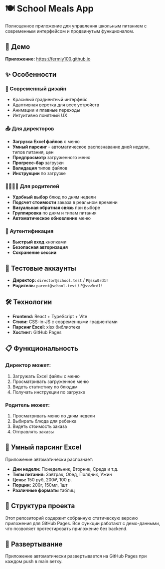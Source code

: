 # 🍽️ School Meals App

Полноценное приложение для управления школьным питанием с современным интерфейсом и продвинутым функционалом.

## 🚀 Демо

**Приложение:** https://fermiy100.github.io

## ✨ Особенности

### 🎨 Современный дизайн
- Красивый градиентный интерфейс
- Адаптивная верстка для всех устройств
- Анимации и плавные переходы
- Интуитивно понятный UX

### 📤 Для директоров
- **Загрузка Excel файлов** с меню
- **Умный парсинг** - автоматическое распознавание дней недели, типов питания, цен
- **Предпросмотр** загруженного меню
- **Прогресс-бар** загрузки
- **Валидация** типов файлов
- **Инструкции** по загрузке

### 👨‍👩‍👧‍👦 Для родителей
- **Удобный выбор** блюд по дням недели
- **Подсчет стоимости** заказа в реальном времени
- **Визуальная обратная связь** при выборе
- **Группировка** по дням и типам питания
- **Автоматическое обновление** меню

### 🔐 Аутентификация
- **Быстрый вход** кнопками
- **Безопасная авторизация**
- **Сохранение сессии**

## 🔑 Тестовые аккаунты

- **Директор:** `director@school.test` / `P@ssw0rd1!`
- **Родитель:** `parent@school.test` / `P@ssw0rd1!`

## 🛠 Технологии

- **Frontend:** React + TypeScript + Vite
- **Стили:** CSS-in-JS с современными градиентами
- **Парсинг Excel:** xlsx библиотека
- **Хостинг:** GitHub Pages

## 📋 Функциональность

### Директор может:
1. Загружать Excel файлы с меню
2. Просматривать загруженное меню
3. Видеть статистику по блюдам
4. Получать инструкции по загрузке

### Родитель может:
1. Просматривать меню по дням недели
2. Выбирать блюда для ребенка
3. Видеть стоимость заказа
4. Отправлять заказы

## 🎯 Умный парсинг Excel

Приложение автоматически распознает:
- **Дни недели:** Понедельник, Вторник, Среда и т.д.
- **Типы питания:** Завтрак, Обед, Полдник, Ужин
- **Цены:** 150 руб, 200₽, 100 р.
- **Порции:** 200г, 150мл, 1шт
- **Различные форматы** таблиц

## 📁 Структура проекта

Этот репозиторий содержит собранную статическую версию приложения для GitHub Pages.
Все функции работают с демо-данными, что позволяет протестировать приложение без backend.

## 🚀 Развертывание

Приложение автоматически развертывается на GitHub Pages при каждом push в main ветку.